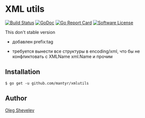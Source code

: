 # XML utils

[![Build Status](https://travis-ci.org/mantyr/xmlutils.svg?branch=master)](https://travis-ci.org/mantyr/xmlutils)
[![GoDoc](https://godoc.org/github.com/mantyr/xmlutils?status.png)](http://godoc.org/github.com/mantyr/xmlutils)
[![Go Report Card](https://goreportcard.com/badge/github.com/mantyr/xmlutils?v=4)][goreport]
[![Software License](https://img.shields.io/badge/license-MIT-brightgreen.svg)](LICENSE.md)

This don't stable version

+ добавлен prefix:tag
- требуется вынести все структуры в encoding/xml, что бы не конфликтовать с XMLName xml.Name и прочим

## Installation

    $ go get -u github.com/mantyr/xmlutils

## Author

[Oleg Shevelev][mantyr]

[mantyr]: https://github.com/mantyr

[build_status]: https://travis-ci.org/mantyr/xmlutils
[godoc]:        http://godoc.org/github.com/mantyr/xmlutils
[goreport]:     https://goreportcard.com/report/github.com/mantyr/xmlutils
